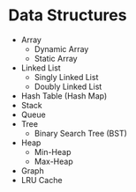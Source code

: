 # Data Structures

- Array
  - Dynamic Array
  - Static Array
- Linked List
  - Singly Linked List
  - Doubly Linked List
- Hash Table (Hash Map)
- Stack
- Queue
- Tree
  - Binary Search Tree (BST)
- Heap
  - Min-Heap
  - Max-Heap
- Graph
- LRU Cache
